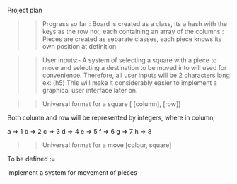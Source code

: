   Project plan

 >>Progress so far
  : Board is created as a class, its a hash with the keys as the row no:, each containing an array of the columns
  : Pieces are created as separate classes, each piece knows its own position at definition






 >> User inputs:-
  A system of selecting a square with a piece to move and selecting a destination to be moved into will used for convenience.
  Therefore, all user inputs will be 2 characters long ex: (h5)
  This will make it considerably easier to implement a graphical user interface later on.

  >>Universal format for a square
   [ [column], [row]]

   Both column and row will be represented by integers, where in column,

   a => 1
   b => 2
   c => 3
   d => 4
   e => 5
   f => 6
   g => 7
   h => 8

  >>Universal format for a move
  [colour, square]

  To be defined :=






implement a system for movement of pieces
